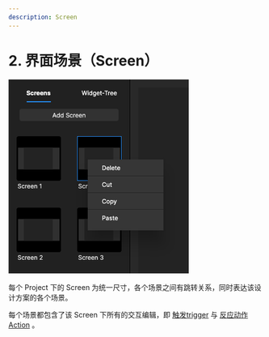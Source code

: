 ```yaml
---
description: Screen
---
```


# 2. 界面场景（Screen）

![](<../.gitbook/assets/截屏2022-09-23 17.33.08.png>)

每个 Project 下的 Screen 为统一尺寸，各个场景之间有跳转关系，同时表达该设计方案的各个场景。

每个场景都包含了该 Screen 下所有的交互编辑，即 [触发trigger](../jiao-hu-bian-ji/2.-chu-fa-ji-zhi-trigger/) 与 [反应动作Action](../jiao-hu-bian-ji/3.-dong-zuo-fan-kui-action/) 。



